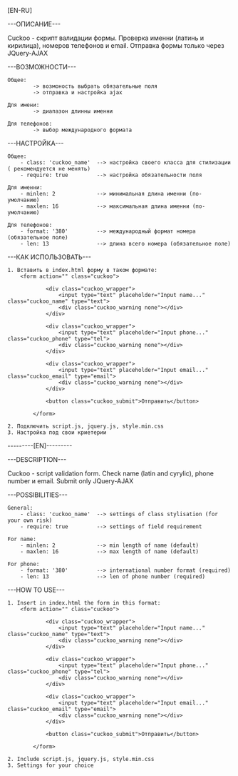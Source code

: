 [EN-RU]

---ОПИСАНИЕ---

Cuckoo - скрипт валидации формы. Проверка именни (латинь и кирилица), номеров телефонов и email. Отправка формы только через JQuery-AJAX

---ВОЗМОЖНОСТИ---

    Общее:
            -> возмоность выбрать обязательные поля
            -> отправка и настройка ajax 

    Для имени:
            -> диапазон длинны именни

    Для телефонов:
            -> выбор международного формата
    

---НАСТРОЙКА---

    Общее: 
        - сlass: 'cuckoo_name'  --> настройка своего класса для стилизации ( рекомендуется не менять)
        - require: true         --> настройка обязательности поля

    Для именни:
        - minlen: 2             --> минимальная длина именни (по-умолчанию)
        - maxlen: 16            --> максимальная длина именни (по-умолчанию)

    Для телефонов:
        - format: '380'         --> международный формат номера (обязательное поле)
        - len: 13               --> длина всего номера (обязательное поле)
            
---КАК ИСПОЛЬЗОВАТЬ---

    1. Вставить в index.html форму в таком формате:
        <form action="" class="cuckoo">

                <div class="cuckoo_wrapper">
                    <input type="text" placeholder="Input name..." class="cuckoo_name" type="text"> 
                    <div class="cuckoo_warning none"></div>
                </div>

                <div class="cuckoo_wrapper">
                    <input type="text" placeholder="Input phone..." class="cuckoo_phone" type="tel">
                    <div class="cuckoo_warning none"></div>
                </div>

                <div class="cuckoo_wrapper">
                    <input type="text" placeholder="Input email..." class="cuckoo_email" type="email">
                    <div class="cuckoo_warning none"></div>
                </div>

                <button class="cuckoo_submit">Отправить</button>
            
            </form>

    2. Подключить script.js, jquery.js, style.min.css 
    3. Настройка под свои криетерии


---------[EN]---------

---DESCRIPTION---

Cuckoo - script validation form. Check name (latin and cyrylic), phone number и email. Submit only JQuery-AJAX

---POSSIBILITIES---

    General: 
        - сlass: 'cuckoo_name'  --> settings of class stylisation (for your own risk)
        - require: true         --> settings of field requirement

    For name: 
        - minlen: 2             --> min length of name (default)
        - maxlen: 16            --> max length of name (default)

    For phone:
        - format: '380'         --> international number format (required)
        - len: 13               --> len of phone number (required)

---HOW TO USE---

    1. Insert in index.html the form in this format:
        <form action="" class="cuckoo">

                <div class="cuckoo_wrapper">
                    <input type="text" placeholder="Input name..." class="cuckoo_name" type="text"> 
                    <div class="cuckoo_warning none"></div>
                </div>

                <div class="cuckoo_wrapper">
                    <input type="text" placeholder="Input phone..." class="cuckoo_phone" type="tel">
                    <div class="cuckoo_warning none"></div>
                </div>

                <div class="cuckoo_wrapper">
                    <input type="text" placeholder="Input email..." class="cuckoo_email" type="email">
                    <div class="cuckoo_warning none"></div>
                </div>

                <button class="cuckoo_submit">Отправить</button>
            
            </form>

    2. Include script.js, jquery.js, style.min.css 
    3. Settings for your choice
